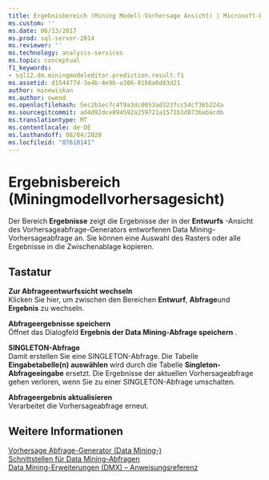 ```yaml
---
title: Ergebnisbereich (Mining Modell-Vorhersage Ansicht) | Microsoft-Dokumentation
ms.custom: ''
ms.date: 06/13/2017
ms.prod: sql-server-2014
ms.reviewer: ''
ms.technology: analysis-services
ms.topic: conceptual
f1_keywords:
- sql12.dm.miningmodeleditor.prediction.result.f1
ms.assetid: d154477d-3e4b-4e9b-a306-8166a0d83d21
author: minewiskan
ms.author: owend
ms.openlocfilehash: 5ec2b1ec7c4f9a3dc0053ad323fcc54cf36522da
ms.sourcegitcommit: ad4d92dce894592a259721a1571b1d8736abacdb
ms.translationtype: MT
ms.contentlocale: de-DE
ms.lasthandoff: 08/04/2020
ms.locfileid: "87610141"
---
```

# <a name="result-pane-mining-model-prediction-view"></a>Ergebnisbereich (Miningmodellvorhersagesicht)
  Der Bereich **Ergebnisse** zeigt die Ergebnisse der in der **Entwurfs** -Ansicht des Vorhersageabfrage-Generators entworfenen Data Mining-Vorhersageabfrage an. Sie können eine Auswahl des Rasters oder alle Ergebnisse in die Zwischenablage kopieren.  
  
## <a name="options"></a>Tastatur  
 **Zur Abfrageentwurfssicht wechseln**  
 Klicken Sie hier, um zwischen den Bereichen **Entwurf**, **Abfrage**und **Ergebnis** zu wechseln.  
  
 **Abfrageergebnisse speichern**  
 Öffnet das Dialogfeld **Ergebnis der Data Mining-Abfrage speichern** .  
  
 **SINGLETON-Abfrage**  
 Damit erstellen Sie eine SINGLETON-Abfrage. Die Tabelle **Eingabetabelle(n) auswählen** wird durch die Tabelle **Singleton-Abfrageeingabe** ersetzt. Die Ergebnisse der aktuellen Vorhersageabfrage gehen verloren, wenn Sie zu einer SINGLETON-Abfrage umschalten.  
  
 **Abfrageergebnis aktualisieren**  
 Verarbeitet die Vorhersageabfrage erneut.  
  
## <a name="see-also"></a>Weitere Informationen  
 [Vorhersage Abfrage-Generator &#40;Data Mining-&#41;](prediction-query-builder-data-mining.md)   
 [Schnittstellen für Data Mining-Abfragen](data-mining/data-mining-query-tools.md)   
 [Data Mining-Erweiterungen &#40;DMX&#41; – Anweisungsreferenz](/sql/dmx/data-mining-extensions-dmx-statements)  
  
  
